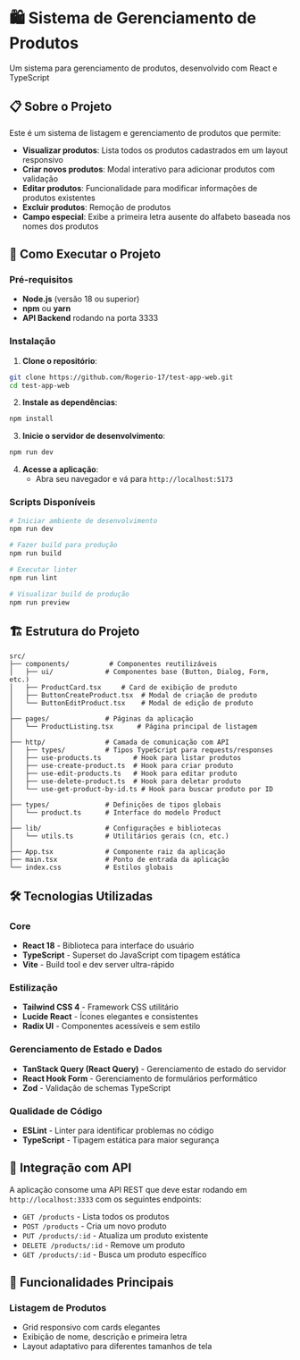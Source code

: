 # 🛍️ Sistema de Gerenciamento de Produtos

Um sistema para gerenciamento de produtos, desenvolvido com React e TypeScript 

## 📋 Sobre o Projeto

Este é um sistema de listagem e gerenciamento de produtos que permite:

- **Visualizar produtos**: Lista todos os produtos cadastrados em um layout responsivo
- **Criar novos produtos**: Modal interativo para adicionar produtos com validação
- **Editar produtos**: Funcionalidade para modificar informações de produtos existentes
- **Excluir produtos**: Remoção de produtos
- **Campo especial**: Exibe a primeira letra ausente do alfabeto baseada nos nomes dos produtos

## 🚀 Como Executar o Projeto

### Pré-requisitos

- **Node.js** (versão 18 ou superior)
- **npm** ou **yarn**
- **API Backend** rodando na porta 3333

### Instalação

1. **Clone o repositório**:
```bash
git clone https://github.com/Rogerio-17/test-app-web.git
cd test-app-web
```

2. **Instale as dependências**:
```bash
npm install
```

3. **Inicie o servidor de desenvolvimento**:
```bash
npm run dev
```

4. **Acesse a aplicação**:
   - Abra seu navegador e vá para `http://localhost:5173`

### Scripts Disponíveis

```bash
# Iniciar ambiente de desenvolvimento
npm run dev

# Fazer build para produção
npm run build

# Executar linter
npm run lint

# Visualizar build de produção
npm run preview
```

## 🏗️ Estrutura do Projeto

```
src/
├── components/          # Componentes reutilizáveis
│   ├── ui/             # Componentes base (Button, Dialog, Form, etc.)
│   ├── ProductCard.tsx     # Card de exibição de produto
│   ├── ButtonCreateProduct.tsx  # Modal de criação de produto
│   └── ButtonEditProduct.tsx    # Modal de edição de produto
│
├── pages/              # Páginas da aplicação
│   └── ProductListing.tsx      # Página principal de listagem
│
├── http/               # Camada de comunicação com API
│   ├── types/          # Tipos TypeScript para requests/responses
│   ├── use-products.ts        # Hook para listar produtos
│   ├── use-create-product.ts  # Hook para criar produto
│   ├── use-edit-products.ts   # Hook para editar produto
│   ├── use-delete-product.ts  # Hook para deletar produto
│   └── use-get-product-by-id.ts # Hook para buscar produto por ID
│
├── types/              # Definições de tipos globais
│   └── product.ts      # Interface do modelo Product
│
├── lib/                # Configurações e bibliotecas
│   └── utils.ts        # Utilitários gerais (cn, etc.)
│
├── App.tsx             # Componente raiz da aplicação
├── main.tsx            # Ponto de entrada da aplicação
└── index.css           # Estilos globais
```

## 🛠️ Tecnologias Utilizadas

### Core
- **React 18** - Biblioteca para interface do usuário
- **TypeScript** - Superset do JavaScript com tipagem estática
- **Vite** - Build tool e dev server ultra-rápido

### Estilização
- **Tailwind CSS 4** - Framework CSS utilitário
- **Lucide React** - Ícones elegantes e consistentes
- **Radix UI** - Componentes acessíveis e sem estilo

### Gerenciamento de Estado e Dados
- **TanStack Query (React Query)** - Gerenciamento de estado do servidor
- **React Hook Form** - Gerenciamento de formulários performático
- **Zod** - Validação de schemas TypeScript

### Qualidade de Código
- **ESLint** - Linter para identificar problemas no código
- **TypeScript** - Tipagem estática para maior segurança

## 🔗 Integração com API

A aplicação consome uma API REST que deve estar rodando em `http://localhost:3333` com os seguintes endpoints:

- `GET /products` - Lista todos os produtos
- `POST /products` - Cria um novo produto
- `PUT /products/:id` - Atualiza um produto existente
- `DELETE /products/:id` - Remove um produto
- `GET /products/:id` - Busca um produto específico

## 📱 Funcionalidades Principais

### Listagem de Produtos
- Grid responsivo com cards elegantes
- Exibição de nome, descrição e primeira letra
- Layout adaptativo para diferentes tamanhos de tela